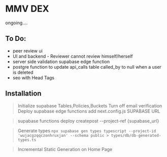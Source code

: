 # MMV DEX

ongoing....

## To Do:

- peer review ui
- UI and backend - Reviewer cannot review himself/herself
- server side validation supabase edge function
- postgre function to update api_calls table called_by to null when a user is deleted
- seo with Head Tags

## Installation

> Initialize supabase Tables,Policies,Buckets
> Turn off email verification
> Deploy supabase edge functions
> add next.config.js SUPABASE URL

> supabase functions deploy createpost --project-ref {supabase_url}

> Generate types `npx supabase gen types typescript --project-id 'wujacgzqqczonhruxjan' --schema public > types/db/db-generated-types.ts`

> Incremental Static Generation on Home Page
